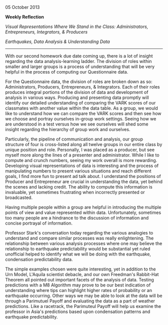 05 October 2013

**Weekly Reflection**

_Visual Representations
Where We Stand in the Class: Administrators, Entrepreneurs, Integrators, & Producers_

_Earthquakes, Data Analysis & Understanding Data_

-----

With our second homework due date coming up, there is a lot of insight regarding the data analysis-learning ladder.  The division of roles within smaller and larger groups is a process of understanding that will be very helpful in the process of computing our Questionnaire data.

For the Questionnaire data, the division of roles are broken down as so:  Administrators, Producers, Entrepreneurs, & Integrators.  Each of their roles produces integral portions of the division of data and development of analysis in various ways.  Producing and presenting data promptly will identify our detailed understanding of comparing the VARK scores of our classmates with another value within the data table.  As a group, we would like to understand how we can compare the VARK scores and then see how we choose and portray ourselves in-group work settings.  Seeing how we are understood in a test versus how we see ourselves will shed some insight regarding the hierarchy of group work and ourselves.

Particularly, the pipeline of communication and analysis, our group structure of four is cross-listed along all twelve groups in our entire class by unique position and role.  Personally, I was placed as a producer, but see myself more along the lines of a presenter and administrator.  While I like to compute and crunch numbers, seeing my work overall is more rewarding.  Developing visual representations of data is interesting and the process of manipulating numbers to present various situations and reach different goals, I find more fun to present ad talk about.  I understand the positions of Producer and Entrepreneur are crucial in understanding the data, yet behind the scenes and lacking credit.  The ability to compute this information is invaluable, yet sometimes frustrating when incorrectly presented or broadcasted.

Having multiple people within a group are helpful in introducing the multiple points of view and value represented within data.  Unfortunately, sometimes too many people are a hindrance to the discussion of information and concise portrayal of information.

Professor Stark's conversation today regarding the various analogies to understand and compare similar processes was really enlightening.  The relationship between various analysis processes where one may believe the relationship to earthquake predictability would be substantial yet ruled unofficial helped to identify what we will be doing with the earthquake, condensation predictability data.

The simple examples chosen were quite interesting, yet in addition to the Urn Model, L'Aquila scientist debacle, and our own Freedman's Rabbit-Hat Theorem all pointed out important facets of the analysis of data.  Testing predictions with a M8 Algorithm may prove to be our best indication of understanding where tips can highlight higher rates of probability or an earthquake occurring. Other ways we may be able to look at the data will be through a Parimutuel Payoff and evaluating the data as a part of weather predictions.  Like a racetrack, the Parimuteul Payoff will help us examine the professor in Asia's predictions based upon condensation patterns and earthquake predictability.